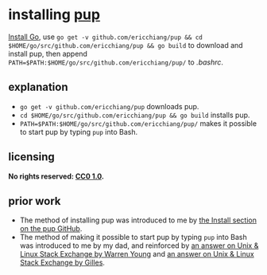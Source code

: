 # installing [pup]
[Install Go](instlGo.md), use `go get -v github.com/ericchiang/pup && cd $HOME/go/src/github.com/ericchiang/pup && go build` to download and install pup, then append `PATH=$PATH:$HOME/go/src/github.com/ericchiang/pup/` to *.bashrc*.

## explanation
- `go get -v github.com/ericchiang/pup` downloads pup.
- `cd $HOME/go/src/github.com/ericchiang/pup && go build` installs pup.
- `PATH=$PATH:$HOME/go/src/github.com/ericchiang/pup/` makes it possible to start pup by typing `pup` into Bash.

## licensing
**No rights reserved: [CC0 1.0](https://creativecommons.org/publicdomain/zero/1.0/).**

## prior work
- The method of installing pup was introduced to me by [the Install section on the pup GitHub](https://github.com/ericchiang/pup#install).
- The method of making it possible to start pup by typing `pup` into Bash was introduced to me by my dad, and reinforced by [an answer on Unix & Linux Stack Exchange by Warren Young](https://unix.stackexchange.com/questions/129143/what-is-the-purpose-of-bashrc-and-how-does-it-work/129144#129144) and [an answer on Unix & Linux Stack Exchange by Gilles](https://unix.stackexchange.com/questions/26047/how-to-correctly-add-a-path-to-path/26059#26059).

[pup]: https://github.com/ericchiang/pup
